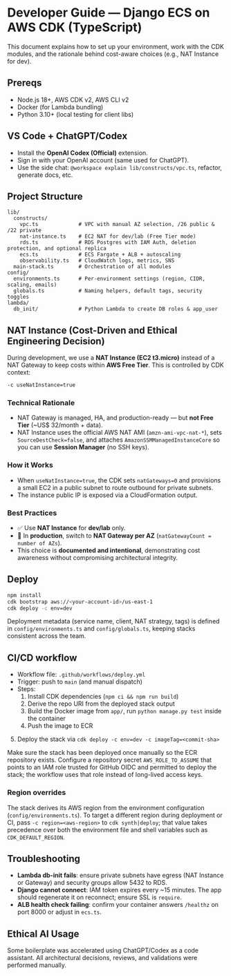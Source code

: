 # Developer Guide — Django ECS on AWS CDK (TypeScript)

This document explains how to set up your environment, work with the CDK modules, and the rationale behind cost-aware choices (e.g., NAT Instance for dev).

## Prereqs
- Node.js 18+, AWS CDK v2, AWS CLI v2
- Docker (for Lambda bundling)
- Python 3.10+ (local testing for client libs)

## VS Code + ChatGPT/Codex
- Install the **OpenAI Codex (Official)** extension.
- Sign in with your OpenAI account (same used for ChatGPT).
- Use the side chat: `@workspace explain lib/constructs/vpc.ts`, refactor, generate docs, etc.

## Project Structure
```
lib/
  constructs/
    vpc.ts             # VPC with manual AZ selection, /26 public & /22 private
    nat-instance.ts    # EC2 NAT for dev/lab (Free Tier mode)
    rds.ts             # RDS Postgres with IAM Auth, deletion protection, and optional replica
    ecs.ts             # ECS Fargate + ALB + autoscaling
    observability.ts   # CloudWatch logs, metrics, SNS
  main-stack.ts        # Orchestration of all modules
config/
  environments.ts      # Per-environment settings (region, CIDR, scaling, emails)
  globals.ts           # Naming helpers, default tags, security toggles
lambda/
  db_init/             # Python Lambda to create DB roles & app_user
```

## NAT Instance (Cost-Driven and Ethical Engineering Decision)

During development, we use a **NAT Instance (EC2 t3.micro)** instead of a NAT Gateway to keep costs within **AWS Free Tier**. This is controlled by CDK context:
```bash
-c useNatInstance=true
```

### Technical Rationale
- NAT Gateway is managed, HA, and production-ready — but **not Free Tier** (~US$ 32/month + data).
- NAT Instance uses the official AWS NAT AMI (`amzn-ami-vpc-nat-*`), sets `SourceDestCheck=false`, and attaches `AmazonSSMManagedInstanceCore` so you can use **Session Manager** (no SSH keys).

### How it Works
- When `useNatInstance=true`, the CDK sets `natGateways=0` and provisions a small EC2 in a public subnet to route outbound for private subnets.
- The instance public IP is exposed via a CloudFormation output.

### Best Practices
- ✅ Use **NAT Instance** for **dev/lab** only.
- 🚫 In **production**, switch to **NAT Gateway per AZ** (`natGatewayCount = number of AZs`).
- This choice is **documented and intentional**, demonstrating cost awareness without compromising architectural integrity.

## Deploy
```bash
npm install
cdk bootstrap aws://<your-account-id>/us-east-1
cdk deploy -c env=dev
```

Deployment metadata (service name, client, NAT strategy, tags) is defined in
`config/environments.ts` and `config/globals.ts`, keeping stacks consistent across
the team.

## CI/CD workflow
- Workflow file: `.github/workflows/deploy.yml`
- Trigger: push to `main` (and manual dispatch)
- Steps:
  1. Install CDK dependencies (`npm ci && npm run build`)
  2. Derive the repo URI from the deployed stack output
  3. Build the Docker image from `app/`, run `python manage.py test` inside the container
  4. Push the image to ECR
5. Deploy the stack via `cdk deploy -c env=dev -c imageTag=<commit-sha>`

Make sure the stack has been deployed once manually so the ECR repository exists. Configure a repository secret `AWS_ROLE_TO_ASSUME` that points to an IAM role trusted for GitHub OIDC and permitted to deploy the stack; the workflow uses that role instead of long-lived access keys.

### Region overrides
The stack derives its AWS region from the environment configuration (`config/environments.ts`). To target a different region during deployment or CI, pass `-c region=<aws-region>` to `cdk synth|deploy`; that value takes precedence over both the environment file and shell variables such as `CDK_DEFAULT_REGION`.

## Troubleshooting
- **Lambda db-init fails**: ensure private subnets have egress (NAT Instance or Gateway) and security groups allow 5432 to RDS.
- **Django cannot connect**: IAM token expires every ~15 minutes. The app should regenerate it on reconnect; ensure SSL is `require`.
- **ALB health check failing**: confirm your container answers `/healthz` on port 8000 or adjust in `ecs.ts`.

## Ethical AI Usage
Some boilerplate was accelerated using ChatGPT/Codex as a code assistant. All architectural decisions, reviews, and validations were performed manually.
